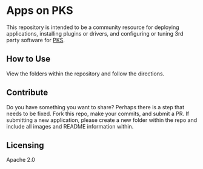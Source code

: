 # Apps on PKS

This repository is intended to be a community resource for deploying applications, installing plugins or drivers, and configuring or tuning 3rd party software for [PKS](https://pivotal.io/platform/pivotal-container-service).

## How to Use

View the folders within the repository and follow the directions.

## Contribute

Do you have something you want to share? Perhaps there is a step that needs to be fixed. Fork this repo, make your commits, and submit a PR. If submitting a new application, please create a new folder within the repo and include all images and README information within.

## Licensing

Apache 2.0
